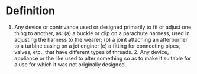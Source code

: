 # Definition

1.  Any device or contrivance used or designed primarily to fit or
    adjust one thing to another, as: (a) a buckle or clip on a parachute
    harness, used in adjusting the harness to the wearer; (b) a joint
    attaching an afterburner to a turbine casing on a jet engine; (c) a
    fitting for connecting pipes, valves, etc., that have different
    types of threads. 2. Any device, appliance or the like used to alter
    something so as to make it suitable for a use for which it was not
    originally designed.
